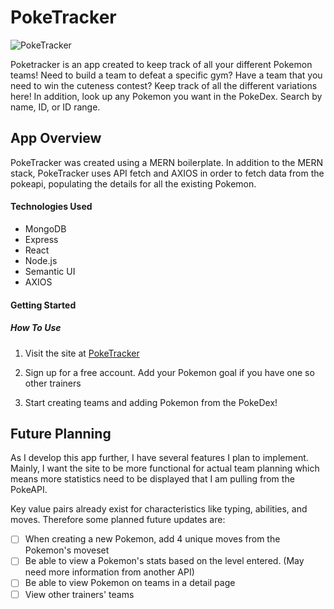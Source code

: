 
# PokeTracker

![PokeTracker](https://i.imgur.com/UsS6WHd.png)

Poketracker is an app created to keep track of all your different Pokemon teams!
Need to build a team to defeat a specific gym? Have a team that you need to win the cuteness contest? Keep track of all the different variations here! In addition, look up any Pokemon you want in the PokeDex. Search by name, ID, or ID range.


## App Overview 

PokeTracker was created using a MERN boilerplate. In addition to the MERN stack, PokeTracker uses API fetch and AXIOS in order to fetch data from the pokeapi, populating the details for all the existing Pokemon.

#### Technologies Used

  * MongoDB
  * Express
  * React
  * Node.js
  * Semantic UI
  * AXIOS


#### Getting Started

##### How To Use


1.  Visit the site at [PokeTracker](https://poketracker-web.onrender.com/)

2. Sign up for a free account. Add your Pokemon goal if you have one so other trainers 

3. Start creating teams and adding Pokemon from the PokeDex!

## Future Planning

As I develop this app further, I have several features I plan to implement. Mainly, I want the site to be more functional for actual team planning which means more statistics need to be displayed that I am pulling from the PokeAPI.

Key value pairs already exist for characteristics like typing, abilities, and moves. Therefore some planned future updates are:

- [ ] When creating a new Pokemon, add 4 unique moves from the Pokemon's moveset
- [ ] Be able to view a Pokemon's stats based on the level entered. (May need more information from another API)
- [ ] Be able to view Pokemon on teams in a detail page
- [ ] View other trainers' teams